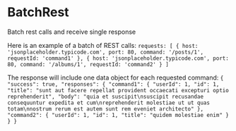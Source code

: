 BatchRest
=========

Batch rest calls and receive single response


Here is an example of a batch of REST calls:
`
   requests: [
        {
            host: 'jsonplaceholder.typicode.com',
            port: 80,
            command: '/posts/1',
            requestId: 'command1'
        },
        {
            host: 'jsonplaceholder.typicode.com',
            port: 80,
            command: '/albums/1',
            requestId: 'command2'
        }
    ]
`

The response will include one data object for each requested command:
`
  {
    "success": true,
    "responses": {
      "command1": {
        "userId": 1,
        "id": 1,
        "title": "sunt aut facere repellat provident occaecati excepturi optio reprehenderit",
        "body": "quia et suscipit\nsuscipit recusandae consequuntur expedita et cum\nreprehenderit molestiae ut ut quas totam\nnostrum rerum est autem sunt rem eveniet architecto"
      },
      "command2": {
        "userId": 1,
        "id": 1,
        "title": "quidem molestiae enim"
      }
    }
  }
`